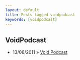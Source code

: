 ```yaml
---
layout: default
title: Posts tagged voidpodcast
keywords: [voidpodcast]
---
```

<h2 class="category">VoidPodcast</h2>
<ul class="posts">
<li>
<p>
<span class="date">13/06/2011</span> &raquo; 
<a href="/blog/void-podcast">Void Podcast</a>
</p>
</li> 
</ul>
